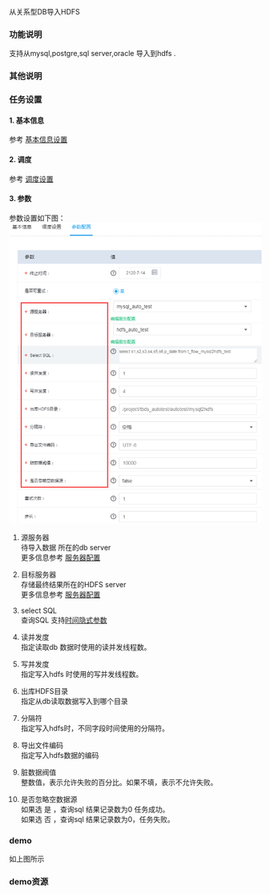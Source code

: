 从关系型DB导入HDFS

### 功能说明
支持从mysql,postgre,sql server,oracle  导入到hdfs .

### 其他说明


### 任务设置
#### 1. 基本信息  
参考 [基本信息设置](/workflow/workflow/runnerBasicInfo.md)  
#### 2. 调度  
参考 [调度设置](/workflow/workflow/runnerCycle.md)  

#### 3. 参数
参数设置如下图：
![db2hdfs](/workflow/workflow/images/db2hdfs1.png)

1. 源服务器  
待导入数据 所在的db server  
更多信息参考 [服务器配置](/workflow/services/readme.md)

2. 目标服务器  
存储最终结果所在的HDFS server   
更多信息参考 [服务器配置](/workflow/services/readme.md)

3. select SQL  
查询SQL
支持[时间隐式参数](/workflow/workflow/more/implicitVariable.md)

4. 读并发度  
指定读取db 数据时使用的读并发线程数。

5. 写并发度  
指定写入hdfs 时使用的写并发线程数。

6. 出库HDFS目录  
指定从db读取数据写入到哪个目录

7. 分隔符  
指定写入hdfs时，不同字段时间使用的分隔符。

8. 导出文件编码  
指定写入hdfs数据的编码  

9. 脏数据阀值  
整数值，表示允许失败的百分比。如果不填，表示不允许失败。

10. 是否忽略空数据源  
如果选 是 ，查询sql 结果记录数为0 任务成功。  
如果选 否 ，查询sql 结果记录数为0，任务失败。

### demo
如上图所示

### demo资源
